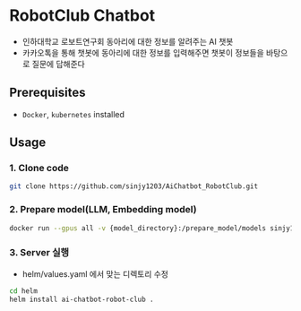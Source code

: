 # RobotClub Chatbot
- 인하대학교 로보트연구회 동아리에 대한 정보를 알려주는 AI 챗봇
- 카카오톡을 통해 챗봇에 동아리에 대한 정보를 입력해주면 챗봇이 정보들을 바탕으로 질문에 답해준다
## Prerequisites
- `Docker`, `kubernetes` installed
## Usage
### 1. Clone code
```bash
git clone https://github.com/sinjy1203/AiChatbot_RobotClub.git
```
### 2. Prepare model(LLM, Embedding model)
```bash
docker run --gpus all -v {model_directory}:/prepare_model/models sinjy1203/prepare-model
```
### 3. Server 실행
- helm/values.yaml 에서 맞는 디렉토리 수정
```bash
cd helm
helm install ai-chatbot-robot-club .
```
